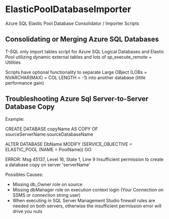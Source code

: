 # ElasticPoolDatabaseImporter
Azure SQL Elastic Pool Database Consolidator / Importer Scripts


Consolidating or Merging Azure SQL Databases 
---------------------------------------------------------------

T-SQL only import tables script for Azure SQL Logical Databases and Elastic Pool utilizing 
dynamic external tables and lots of sp_execute_remote + Utilities  


Scripts have optional functionality to separate Large OBject (LOBs = NVARCHAR(MAX) = COL LENGTH = -1)
into another database (little performance gain)


Troubleshooting Azure Sql Server-to-Server Database Copy
---------------------------------------------------------------

Example: 

CREATE DATABASE copyName AS COPY OF sourceServerName.sourceDatabaseName 

ALTER DATABASE DbName MODIFY (SERVICE_OBJECTIVE = ELASTIC_POOL (NAME = PoolName))
GO


ERROR: 
Msg 45137, Level 16, State 1, Line 9
Insufficient permission to create a database copy on server 'serverName'


Possibles Causes: 
- Missing db_Owner role on source 
- Missing dbManager role on execution context login (Your Connection on SSMS or connection string user)
- When executing in SQL Server Management Studio firewall rules are needed on both servers, otherwise 
  the insufficient permission error will drive you nuts



